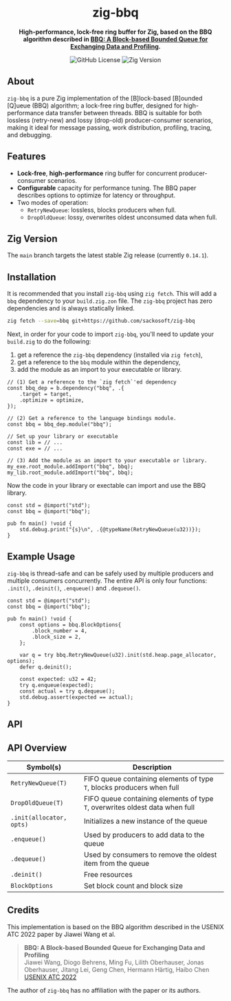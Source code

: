 <div align="center">

# zig-bbq

**High-performance, lock-free ring buffer for Zig, based on the BBQ algorithm described in [BBQ: A Block-based Bounded Queue for Exchanging Data and Profiling](https://www.usenix.org/conference/atc22/presentation/wang-jiawei).**

![GitHub License](https://img.shields.io/github/license/sackosoft/zig-bbq)
![Zig Version](https://img.shields.io/badge/Zig-0.14.1-blue)

<!--
TODO: Add a visualization, diagram, or demo of BBQ in action.
-->

</div>

## About

`zig-bbq` is a pure Zig implementation of the [B]lock-based [B]ounded [Q]ueue (BBQ) algorithm; a lock-free ring buffer, designed
for high-performance data transfer between threads. BBQ is suitable for both lossless (retry-new) and lossy (drop-old)
producer-consumer scenarios, making it ideal for message passing, work distribution, profiling, tracing, and debugging.

## Features

- **Lock-free**, **high-performance** ring buffer for concurrent producer-consumer scenarios.
- **Configurable** capacity for performance tuning. The BBQ paper describes options to optimize for latency or throughput.
- Two modes of operation:
    - `RetryNewQueue`: lossless, blocks producers when full.
    - `DropOldQueue`: lossy, overwrites oldest unconsumed data when full.

## Zig Version

The `main` branch targets the latest stable Zig release (currently `0.14.1`).

## Installation

It is recommended that you install `zig-bbq` using `zig fetch`. This will add a `bbq` dependency to your `build.zig.zon` file.
The `zig-bbq` project has zero dependencies and is always statically linked. 

```bash
zig fetch --save=bbq git+https://github.com/sackosoft/zig-bbq
```

Next, in order for your code to import `zig-bbq`, you'll need to update your `build.zig` to do the following:

1. get a reference the `zig-bbq` dependency (installed via `zig fetch`),
2. get a reference to the `bbq` module within the dependency,
3. add the module as an import to your executable or library.

```zig
// (1) Get a reference to the `zig fetch`'ed dependency
const bbq_dep = b.dependency("bbq", .{
    .target = target,
    .optimize = optimize,
});

// (2) Get a reference to the language bindings module.
const bbq = bbq_dep.module("bbq");

// Set up your library or executable
const lib = // ...
const exe = // ...

// (3) Add the module as an import to your executable or library.
my_exe.root_module.addImport("bbq", bbq);
my_lib.root_module.addImport("bbq", bbq);
```

Now the code in your library or exectable can import and use the BBQ library.

```zig
const std = @import("std");
const bbq = @import("bbq");

pub fn main() !void {
    std.debug.print("{s}\n", .{@typeName(RetryNewQueue(u32))});
}

```

## Example Usage

`zig-bbq` is thread-safe and can be safely used by multiple producers and multiple consumers
concurrently. The entire API is only four functions: `.init()`, `.deinit()`, `.enqueue()` and `.dequeue()`.

```zig
const std = @import("std");
const bbq = @import("bbq");

pub fn main() !void {
    const options = bbq.BlockOptions{
        .block_number = 4,
        .block_size = 2,
    };

    var q = try bbq.RetryNewQueue(u32).init(std.heap.page_allocator, options);
    defer q.deinit();

    const expected: u32 = 42;
    try q.enqueue(expected);
    const actual = try q.dequeue();
    std.debug.assert(expected == actual);
}
```

## API

## API Overview

| Symbol(s)                | Description                                                                  |
|--------------------------|------------------------------------------------------------------------------|
| `RetryNewQueue(T)`       | FIFO queue containing elements of type `T`, blocks producers when full       | 
| `DropOldQueue(T)`        | FIFO queue containing elements of type `T`, overwrites oldest data when full |
| `.init(allocator, opts)` | Initializes a new instance of the queue                                      |
| `.enqueue()`             | Used by producers to add data to the queue                                   |
| `.dequeue()`             | Used by consumers to remove the oldest item from the queue                   |
| `.deinit()`              | Free resources                                                               |
| `BlockOptions`           | Set block count and block size                                               |

## Credits

This implementation is based on the BBQ algorithm described in the USENIX ATC 2022 paper by
Jiawei Wang et al.

> **BBQ: A Block-based Bounded Queue for Exchanging Data and Profiling**  
> Jiawei Wang, Diogo Behrens, Ming Fu, Lilith Oberhauser, Jonas Oberhauser, Jitang Lei, Geng Chen, Hermann Härtig, Haibo Chen  
> [USENIX ATC 2022](https://www.usenix.org/conference/atc22/presentation/wang-jiawei)

The author of `zig-bbq` has no affiliation with the paper or its authors.